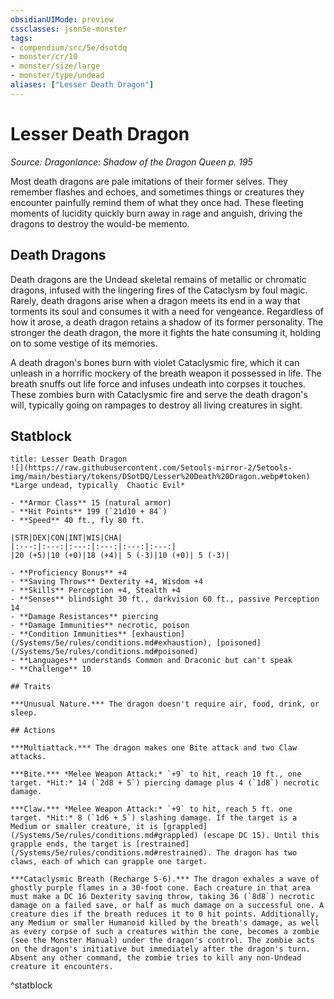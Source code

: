 ```yaml
---
obsidianUIMode: preview
cssclasses: json5e-monster
tags:
- compendium/src/5e/dsotdq
- monster/cr/10
- monster/size/large
- monster/type/undead
aliases: ["Lesser Death Dragon"]
---
```

# Lesser Death Dragon
*Source: Dragonlance: Shadow of the Dragon Queen p. 195*  

Most death dragons are pale imitations of their former selves. They remember flashes and echoes, and sometimes things or creatures they encounter painfully remind them of what they once had. These fleeting moments of lucidity quickly burn away in rage and anguish, driving the dragons to destroy the would-be memento.

## Death Dragons

Death dragons are the Undead skeletal remains of metallic or chromatic dragons, infused with the lingering fires of the Cataclysm by foul magic. Rarely, death dragons arise when a dragon meets its end in a way that torments its soul and consumes it with a need for vengeance. Regardless of how it arose, a death dragon retains a shadow of its former personality. The stronger the death dragon, the more it fights the hate consuming it, holding on to some vestige of its memories.

A death dragon's bones burn with violet Cataclysmic fire, which it can unleash in a horrific mockery of the breath weapon it possessed in life. The breath snuffs out life force and infuses undeath into corpses it touches. These zombies burn with Cataclysmic fire and serve the death dragon's will, typically going on rampages to destroy all living creatures in sight.

## Statblock

```ad-statblock
title: Lesser Death Dragon
![](https://raw.githubusercontent.com/5etools-mirror-2/5etools-img/main/bestiary/tokens/DSotDQ/Lesser%20Death%20Dragon.webp#token)
*Large undead, typically  Chaotic Evil*

- **Armor Class** 15 (natural armor)
- **Hit Points** 199 (`21d10 + 84`)
- **Speed** 40 ft., fly 80 ft.

|STR|DEX|CON|INT|WIS|CHA|
|:---:|:---:|:---:|:---:|:---:|:---:|
|20 (+5)|10 (+0)|18 (+4)| 5 (-3)|10 (+0)| 5 (-3)|

- **Proficiency Bonus** +4
- **Saving Throws** Dexterity +4, Wisdom +4
- **Skills** Perception +4, Stealth +4
- **Senses** blindsight 30 ft., darkvision 60 ft., passive Perception 14
- **Damage Resistances** piercing
- **Damage Immunities** necrotic, poison
- **Condition Immunities** [exhaustion](/Systems/5e/rules/conditions.md#exhaustion), [poisoned](/Systems/5e/rules/conditions.md#poisoned)
- **Languages** understands Common and Draconic but can't speak
- **Challenge** 10

## Traits

***Unusual Nature.*** The dragon doesn't require air, food, drink, or sleep.

## Actions

***Multiattack.*** The dragon makes one Bite attack and two Claw attacks.

***Bite.*** *Melee Weapon Attack:* `+9` to hit, reach 10 ft., one target. *Hit:* 14 (`2d8 + 5`) piercing damage plus 4 (`1d8`) necrotic damage.

***Claw.*** *Melee Weapon Attack:* `+9` to hit, reach 5 ft. one target. *Hit:* 8 (`1d6 + 5`) slashing damage. If the target is a Medium or smaller creature, it is [grappled](/Systems/5e/rules/conditions.md#grappled) (escape DC 15). Until this grapple ends, the target is [restrained](/Systems/5e/rules/conditions.md#restrained). The dragon has two claws, each of which can grapple one target.

***Cataclysmic Breath (Recharge 5-6).*** The dragon exhales a wave of ghostly purple flames in a 30-foot cone. Each creature in that area must make a DC 16 Dexterity saving throw, taking 36 (`8d8`) necrotic damage on a failed save, or half as much damage on a successful one. A creature dies if the breath reduces it to 0 hit points. Additionally, any Medium or smaller Humanoid killed by the breath's damage, as well as every corpse of such a creatures within the cone, becomes a zombie (see the Monster Manual) under the dragon's control. The zombie acts on the dragon's initiative but immediately after the dragon's turn. Absent any other command, the zombie tries to kill any non-Undead creature it encounters.
```
^statblock